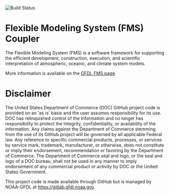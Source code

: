 ![Build Status](https://github.com/NOAA-GFDL/FMScoupler/actions/workflows/build.yml/badge.svg?branch=main)

# Flexible Modeling System (FMS) Coupler

The Flexible Modeling System (FMS) is a software framework for supporting the 
efficient development, construction, execution, and scientific interpretation
of atmospheric, oceanic, and climate system models.

More information is available on the [GFDL FMS page](http://www.gfdl.noaa.gov/fms).

# Disclaimer

The United States Department of Commerce (DOC) GitHub project code is provided
on an 'as is' basis and the user assumes responsibility for its use. DOC has
relinquished control of the information and no longer has responsibility to
protect the integrity, confidentiality, or availability of the information. Any
claims against the Department of Commerce stemming from the use of its GitHub
project will be governed by all applicable Federal law. Any reference to
specific commercial products, processes, or services by service mark,
trademark, manufacturer, or otherwise, does not constitute or imply their
endorsement, recommendation or favoring by the Department of Commerce. The
Department of Commerce seal and logo, or the seal and logo of a DOC bureau,
shall not be used in any manner to imply endorsement of any commercial product
or activity by DOC or the United States Government.

This project code is made available through GitHub but is managed by NOAA-GFDL
at https://gitlab.gfdl.noaa.gov.
